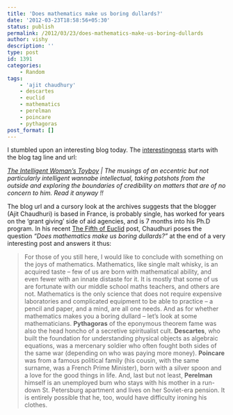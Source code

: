 ```yaml
---
title: 'Does mathematics make us boring dullards?'
date: '2012-03-23T18:58:56+05:30'
status: publish
permalink: /2012/03/23/does-mathematics-make-us-boring-dullards
author: vishy
description: ''
type: post
id: 1391
categories: 
    - Random
tags:
    - 'ajit chaudhury'
    - descartes
    - euclid
    - mathematics
    - perelman
    - poincare
    - pythagoras
post_format: []
---
```

I stumbled upon an interesting blog today. The [interestingness](http://wes2.wordpress.com/2006/05/12/deconstructing-flickrs-interestingness/) starts with the blog tag line and url:

*[The Intelligent Woman’s Toyboy](http://theintelligentwomanstoyboy.blogspot.fr/) | The musings of an eccentric but not particularly intelligent wannabe intellectual, taking potshots from the outside and exploring the boundaries of credibility on matters that are of no concern to him. Read it anyway !!*

The blog url and a cursory look at the archives suggests that the blogger (Ajit Chaudhuri) is based in France, is probably single, has worked for years on the ‘grant giving’ side of aid agencies, and is 7 months into his Ph.D program. In his recent [The Fifth of Euclid](http://theintelligentwomanstoyboy.blogspot.fr/2012/02/fifth-of-euclid.html) post, Chaudhuri poses the question *“Does mathematics make us boring dullards?”* at the end of a very interesting post and answers it thus:

> For those of you still here, I would like to conclude with something on the joys of mathematics. Mathematics, like single malt whisky, is an acquired taste – few of us are born with mathematical ability, and even fewer with an innate distaste for it. It is mostly that some of us are fortunate with our middle school maths teachers, and others are not. Mathematics is the only science that does not require expensive laboratories and complicated equipment to be able to practice – a pencil and paper, and a mind, are all one needs. And as for whether mathematics makes you a boring dullard – let’s look at some mathematicians. **Pythagoras** of the eponymous theorem fame was also the head honcho of a secretive spiritualist cult. **Descartes**, who built the foundation for understanding physical objects as algebraic equations, was a mercenary soldier who often fought both sides of the same war (depending on who was paying more money). **Poincare** was from a famous political family (his cousin, with the same surname, was a French Prime Minister), born with a silver spoon and a love for the good things in life. And, last but not least, **Perelman** himself is an unemployed bum who stays with his mother in a run-down St. Petersburg apartment and lives on her Soviet-era pension. It is entirely possible that he, too, would have difficulty ironing his clothes.